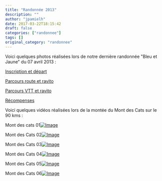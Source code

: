 ```yaml
---
title: "Randonnée 2013"
description: ""
author: "jpamielh"
date: 2017-03-22T18:15:42
draft: false
categories: ["randonnee"]
tags: []
original_category: "randonnee"
---
```


Voici quelques photos r&eacute;alis&eacute;es lors de notre derni&egrave;re randonn&eacute;e "Bleu et Jaune" du 07 avril 2013 : 

[Inscription et d&eacute;part](https://s.joomeo.com/55bb8d2f4444c)

[Parcours route et ravito](https://s.joomeo.com/55c4b5d8536a2)

[Parcours VTT et ravito](https://plus.google.com/photos/100095312700982999132/albums/5956436680740094593)

[R&eacute;compenses](https://s.joomeo.com/55bb8eedcc255)

Voici quelques vid&eacute;os r&eacute;alis&eacute;es lors de la mont&eacute;e du Mont des Cats sur le 90 kms :

Mont des cats 01[![Image](https://encrypted-tbn1.gstatic.com/images?q=tbn:ANd9GcRDgrvL5bGWrwimw2oHPscSwmOnb9L5zGC6wr62b-UfGEoxmutv5Q)](http://youtu.be/vIbamsAr9Z4)

Mont des Cats 02[![Image](https://encrypted-tbn1.gstatic.com/images?q=tbn:ANd9GcRDgrvL5bGWrwimw2oHPscSwmOnb9L5zGC6wr62b-UfGEoxmutv5Q)](http://youtu.be/CuWuAcVBJiw)

Mont des Cats 03[![Image](https://encrypted-tbn1.gstatic.com/images?q=tbn:ANd9GcRDgrvL5bGWrwimw2oHPscSwmOnb9L5zGC6wr62b-UfGEoxmutv5Q)](http://youtu.be/zucxIeaFGlY)

Mont des Cats 04[![Image](https://encrypted-tbn1.gstatic.com/images?q=tbn:ANd9GcRDgrvL5bGWrwimw2oHPscSwmOnb9L5zGC6wr62b-UfGEoxmutv5Q)](http://youtu.be/2ixsPRJy2Ec)

Mont des Cats 05[![Image](https://encrypted-tbn1.gstatic.com/images?q=tbn:ANd9GcRDgrvL5bGWrwimw2oHPscSwmOnb9L5zGC6wr62b-UfGEoxmutv5Q)](http://youtu.be/R2ggg5uy00U)

Mont des Cats 06[![Image](https://encrypted-tbn1.gstatic.com/images?q=tbn:ANd9GcRDgrvL5bGWrwimw2oHPscSwmOnb9L5zGC6wr62b-UfGEoxmutv5Q)](http://youtu.be/xegLp72DukY)